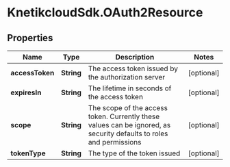 # KnetikcloudSdk.OAuth2Resource

## Properties
Name | Type | Description | Notes
------------ | ------------- | ------------- | -------------
**accessToken** | **String** | The access token issued by the authorization server | [optional] 
**expiresIn** | **String** | The lifetime in seconds of the access token | [optional] 
**scope** | **String** | The scope of the access token. Currently these values can be ignored, as security defaults to roles and permissions | [optional] 
**tokenType** | **String** | The type of the token issued | [optional] 


